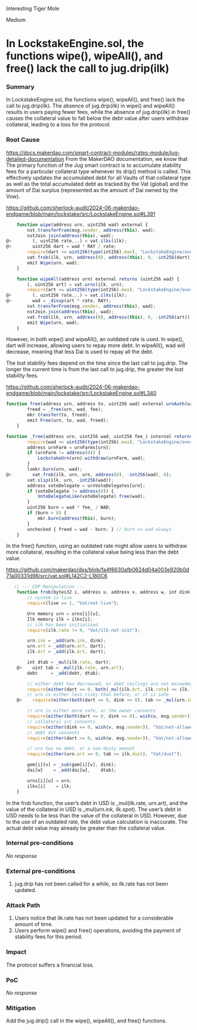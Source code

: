 Interesting Tiger Mole

Medium

# In LockstakeEngine.sol, the functions wipe(), wipeAll(), and free() lack the call to jug.drip(ilk)

### Summary

In LockstakeEngine.sol, the functions wipe(), wipeAll(), and free() lack the call to jug.drip(ilk). The absence of jug.drip(ilk) in wipe() and wipeAll() results in users paying fewer fees, while the absence of jug.drip(ilk) in free() causes the collateral value to fall below the debt value after users withdraw collateral, leading to a loss for the protocol.

### Root Cause


https://docs.makerdao.com/smart-contract-modules/rates-module/jug-detailed-documentation
From the MakerDAO documentation, we know that The primary function of the Jug smart contract is to accumulate stability fees for a particular collateral type whenever its drip() method is called. This effectively updates the accumulated debt for all Vaults of that collateral type as well as the total accumulated debt as tracked by the Vat (global) and the amount of Dai surplus (represented as the amount of Dai owned by the Vow).

https://github.com/sherlock-audit/2024-06-makerdao-endgame/blob/main/lockstake/src/LockstakeEngine.sol#L391
```javascript
    function wipe(address urn, uint256 wad) external {
        nst.transferFrom(msg.sender, address(this), wad);
        nstJoin.join(address(this), wad);
@>        (, uint256 rate,,,) = vat.ilks(ilk);
@>        uint256 dart = wad * RAY / rate;
        require(dart <= uint256(type(int256).max), "LockstakeEngine/overflow");
        vat.frob(ilk, urn, address(0), address(this), 0, -int256(dart));
        emit Wipe(urn, wad);
    }

    function wipeAll(address urn) external returns (uint256 wad) {
        (, uint256 art) = vat.urns(ilk, urn);
        require(art <= uint256(type(int256).max), "LockstakeEngine/overflow");
@>        (, uint256 rate,,,) = vat.ilks(ilk);
@>        wad = _divup(art * rate, RAY);
        nst.transferFrom(msg.sender, address(this), wad);
        nstJoin.join(address(this), wad);
        vat.frob(ilk, urn, address(0), address(this), 0, -int256(art));
        emit Wipe(urn, wad);
    }
```
However, in both wipe() and wipeAll(), an outdated rate is used. In wipe(), dart will increase, allowing users to repay more debt. In wipeAll(), wad will decrease, meaning that less Dai is used to repay all the debt.

The lost stability fees depend on the time since the last call to jug.drip. The longer the current time is from the last call to jug.drip, the greater the lost stability fees.

https://github.com/sherlock-audit/2024-06-makerdao-endgame/blob/main/lockstake/src/LockstakeEngine.sol#L340

```javascript
function free(address urn, address to, uint256 wad) external urnAuth(urn) returns (uint256 freed) {
        freed = _free(urn, wad, fee);
        mkr.transfer(to, freed);
        emit Free(urn, to, wad, freed);
    }

function _free(address urn, uint256 wad, uint256 fee_) internal returns (uint256 freed) {
        require(wad <= uint256(type(int256).max), "LockstakeEngine/overflow");
        address urnFarm = urnFarms[urn];
        if (urnFarm != address(0)) {
            LockstakeUrn(urn).withdraw(urnFarm, wad);
        }
        lsmkr.burn(urn, wad);
@>        vat.frob(ilk, urn, urn, address(0), -int256(wad), 0);
        vat.slip(ilk, urn, -int256(wad));
        address voteDelegate = urnVoteDelegates[urn];
        if (voteDelegate != address(0)) {
            VoteDelegateLike(voteDelegate).free(wad);
        }
        uint256 burn = wad * fee_ / WAD;
        if (burn > 0) {
            mkr.burn(address(this), burn);
        }
        unchecked { freed = wad - burn; } // burn <= wad always
    }
```
In the free() function, using an outdated rate might allow users to withdraw more collateral, resulting in the collateral value being less than the debt value.

https://github.com/makerdao/dss/blob/fa4f6630afb0624d04a003e920b0d71a00331d98/src/vat.sol#L142C2-L180C6
```javascript
   // --- CDP Manipulation ---
    function frob(bytes32 i, address u, address v, address w, int dink, int dart) external {
        // system is live
        require(live == 1, "Vat/not-live");

        Urn memory urn = urns[i][u];
        Ilk memory ilk = ilks[i];
        // ilk has been initialised
        require(ilk.rate != 0, "Vat/ilk-not-init");

        urn.ink = _add(urn.ink, dink);
        urn.art = _add(urn.art, dart);
        ilk.Art = _add(ilk.Art, dart);

        int dtab = _mul(ilk.rate, dart);
    @>    uint tab = _mul(ilk.rate, urn.art);
        debt     = _add(debt, dtab);

        // either debt has decreased, or debt ceilings are not exceeded
        require(either(dart <= 0, both(_mul(ilk.Art, ilk.rate) <= ilk.line, debt <= Line)), "Vat/ceiling-exceeded");
        // urn is either less risky than before, or it is safe
    @>    require(either(both(dart <= 0, dink >= 0), tab <= _mul(urn.ink, ilk.spot)), "Vat/not-safe");

        // urn is either more safe, or the owner consents
        require(either(both(dart <= 0, dink >= 0), wish(u, msg.sender)), "Vat/not-allowed-u");
        // collateral src consents
        require(either(dink <= 0, wish(v, msg.sender)), "Vat/not-allowed-v");
        // debt dst consents
        require(either(dart >= 0, wish(w, msg.sender)), "Vat/not-allowed-w");

        // urn has no debt, or a non-dusty amount
        require(either(urn.art == 0, tab >= ilk.dust), "Vat/dust");

        gem[i][v] = _sub(gem[i][v], dink);
        dai[w]    = _add(dai[w],    dtab);

        urns[i][u] = urn;
        ilks[i]    = ilk;
    }
```
In the frob function, the user’s debt in USD is _mul(ilk.rate, urn.art), and the value of the collateral in USD is _mul(urn.ink, ilk.spot). The user’s debt in USD needs to be less than the value of the collateral in USD. However, due to the use of an outdated rate, the debt value calculation is inaccurate. The actual debt value may already be greater than the collateral value.


### Internal pre-conditions

_No response_

### External pre-conditions

1.	jug.drip has not been called for a while, so ilk.rate has not been updated.

### Attack Path

1.	Users notice that ilk.rate has not been updated for a considerable amount of time.
2.	Users perform wipe() and free() operations, avoiding the payment of stability fees for this period.

### Impact

The protocol suffers a financial loss.

### PoC

_No response_

### Mitigation

Add the jug.drip() call in the wipe(), wipeAll(), and free() functions.